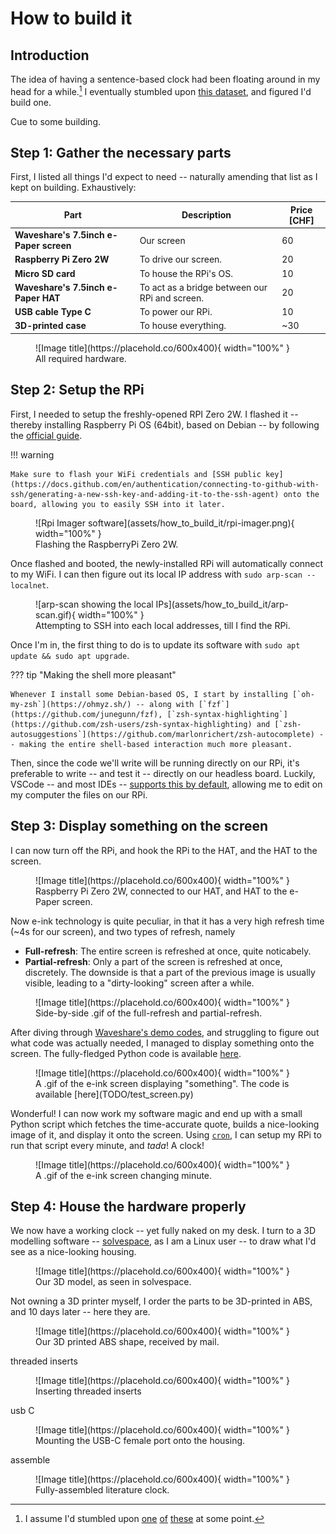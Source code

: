 # How to build it

## Introduction

The idea of having a sentence-based clock had been floating around in my head for a while.[^1] I eventually stumbled upon [this dataset](https://github.com/JohannesNE/literature-clock/blob/master/litclock_annotated.csv), and figured I'd build one.

Cue to some building.

[^1]: I assume I'd stumbled upon [one](https://literature-clock.jenevoldsen.com/) [of](https://www.authorclock.com/) [these](https://www.reddit.com/r/somethingimade/comments/xcbwpx/i_made_a_literary_quote_clock_out_of_an_old/) at some point.

## Step 1: Gather the necessary parts

First, I listed all things I'd expect to need -- naturally amending that list as I kept on building. Exhaustively:


| Part                                      | Description                                        | Price [CHF] |
| ----------------------------------------- | -------------------------------------------------- | ----------- |
| **Waveshare's 7.5inch e-Paper screen**    | Our screen                                         |     60      |       
| **Raspberry Pi Zero 2W**                  | To drive our screen.                               |     20      |       
| **Micro SD card**                         | To house the RPi's OS.                             |     10      |       
| **Waveshare's 7.5inch e-Paper HAT**       | To act as a bridge between our RPi and screen.     |     20      |       
| **USB cable Type C**                      | To power our RPi.                                  |     10      |       
| **3D-printed case**                       | To house everything.                               |     ~30     |       


<figure markdown="span">
  ![Image title](https://placehold.co/600x400){ width="100%" }
  <figcaption>All required hardware.</figcaption>
</figure>

## Step 2: Setup the RPi

First, I needed to setup the freshly-opened RPI Zero 2W.
I flashed it -- thereby installing Raspberry Pi OS (64bit), based on Debian -- by following the [official guide](https://www.raspberrypi.com/software/).

!!! warning
    
    Make sure to flash your WiFi credentials and [SSH public key](https://docs.github.com/en/authentication/connecting-to-github-with-ssh/generating-a-new-ssh-key-and-adding-it-to-the-ssh-agent) onto the board, allowing you to easily SSH into it later.

<figure markdown="span">
  ![Rpi Imager software](assets/how_to_build_it/rpi-imager.png){ width="100%" }
  <figcaption>Flashing the RaspberryPi Zero 2W.</figcaption>
</figure>

Once flashed and booted, the newly-installed RPi will automatically connect to my WiFi.
I can then figure out its local IP address with `sudo arp-scan --localnet`.

<figure markdown="span">
  ![arp-scan showing the local IPs](assets/how_to_build_it/arp-scan.gif){ width="100%" }
  <figcaption>Attempting to SSH into each local addresses, till I find the RPi.</figcaption>
</figure>

Once I'm in, the first thing to do is to update its software with `sudo apt update && sudo apt upgrade`. 

??? tip "Making the shell more pleasant"
    
    Whenever I install some Debian-based OS, I start by installing [`oh-my-zsh`](https://ohmyz.sh/) -- along with [`fzf`](https://github.com/junegunn/fzf), [`zsh-syntax-highlighting`](https://github.com/zsh-users/zsh-syntax-highlighting) and [`zsh-autosuggestions`](https://github.com/marlonrichert/zsh-autocomplete) -- making the entire shell-based interaction much more pleasant.

Then, since the code we'll write will be running directly on our RPi, it's preferable to write -- and test it -- directly on our headless board. Luckily, VSCode -- and most IDEs -- [supports this by default](https://code.visualstudio.com/docs/remote/remote-overview), allowing me to edit on my computer the files on our RPi.

## Step 3: Display something on the screen

I can now turn off the RPi, and hook the RPi to the HAT, and the HAT to the screen.

<figure markdown="span">
  ![Image title](https://placehold.co/600x400){ width="100%" }
  <figcaption>Raspberry Pi Zero 2W, connected to our HAT, and HAT to the e-Paper screen.</figcaption>
</figure>

Now e-ink technology is quite peculiar, in that it has a very high refresh time (~4s for our screen), and two types of refresh, namely

- **Full-refresh**: The entire screen is refreshed at once, quite noticabely.
- **Partial-refresh**: Only a part of the screen is refreshed at once, discretely. The downside is that a part of the previous image is usually visible, leading to a "dirty-looking" screen after a while.

<figure markdown="span">
  ![Image title](https://placehold.co/600x400){ width="100%" }
  <figcaption>Side-by-side .gif of the full-refresh and partial-refresh.</figcaption>
</figure>

After diving through [Waveshare's demo codes](https://github.com/waveshareteam/e-Paper), and struggling to figure out what code was actually needed, I managed to display something onto the screen. The fully-fledged Python code is available [here](TODO).

<figure markdown="span">
  ![Image title](https://placehold.co/600x400){ width="100%" }
  <figcaption>A .gif of the e-ink screen displaying "something". The code is available [here](TODO/test_screen.py)</figcaption>
</figure>

Wonderful! I can now work my software magic and end up with a small Python script which fetches the time-accurate quote, builds a nice-looking image of it, and display it onto the screen. Using [`cron`](https://en.wikipedia.org/wiki/Cron), I can setup my RPi to run that script every minute, and _tada_! A clock!

<figure markdown="span">
  ![Image title](https://placehold.co/600x400){ width="100%" }
  <figcaption>A .gif of the e-ink screen changing minute.</figcaption>
</figure>

## Step 4: House the hardware properly

We now have a working clock -- yet fully naked on my desk.
I turn to a 3D modelling software -- [solvespace](https://solvespace.com), as I am a Linux user -- to draw what I'd see as a nice-looking housing.

<figure markdown="span">
  ![Image title](https://placehold.co/600x400){ width="100%" }
  <figcaption>Our 3D model, as seen in solvespace.</figcaption>
</figure>

Not owning a 3D printer myself, I order the parts to be 3D-printed in ABS, and 10 days later -- here they are.

<figure markdown="span">
  ![Image title](https://placehold.co/600x400){ width="100%" }
  <figcaption>Our 3D printed ABS shape, received by mail.</figcaption>
</figure>

threaded inserts

<figure markdown="span">
  ![Image title](https://placehold.co/600x400){ width="100%" }
  <figcaption>Inserting threaded inserts</figcaption>
</figure>

usb C 

<figure markdown="span">
  ![Image title](https://placehold.co/600x400){ width="100%" }
  <figcaption>Mounting the USB-C female port onto the housing.</figcaption>
</figure>

assemble 

<figure markdown="span">
  ![Image title](https://placehold.co/600x400){ width="100%" }
  <figcaption>Fully-assembled literature clock.</figcaption>
</figure>

